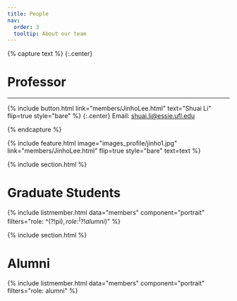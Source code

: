 ```yaml
---
title: People
nav:
  order: 3
  tooltip: About our team
---
```


{% capture text %}
{:.center}
# Professor
---
{%
  include button.html
  link="members/JinhoLee.html"
  text="Shuai Li"
  flip=true
  style="bare"
%}
{:.center}
Email: shuai.li@essie.ufl.edu

{% endcapture %}

{%
  include feature.html
  image="images_profile/jinho1.jpg"
  link="members/JinhoLee.html"
  flip=true
  style="bare"
  text=text
%}


{% include section.html %}

# Graduate Students

{% include listmember.html data="members" component="portrait" filters="role: ^(?!pi$), role: ^(?!alumni$)" %}

{% include section.html %}

# Alumni

{% include listmember.html data="members" component="portrait" filters="role: alumni" %}

